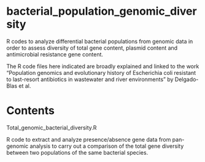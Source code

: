 # bacterial_population_genomic_diversity
R codes to analyze differential bacterial populations from genomic data in order to assess diversity of total gene content, plasmid content and antimicrobial resistance gene content.

The R code files here indicated are broadly explained and linked to the work “Population genomics and evolutionary history of Escherichia coli resistant to last-resort antibiotics in wastewater and river environments” by Delgado-Blas et al.


# Contents

Total_genomic_bacterial_diversity.R

  R code to extract and analyze presence/absence gene data from pan-genomic analysis to carry out a comparison of the total     gene diversity between two populations of the same bacterial species.



